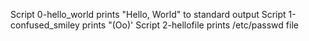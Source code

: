 Script 0-hello_world prints "Hello, World" to standard output
Script 1-confused_smiley prints "(Oo)'
Script 2-hellofile prints /etc/passwd file

